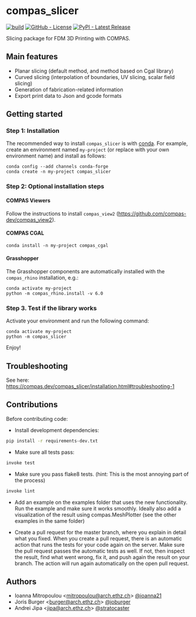 # compas_slicer

[![build](https://github.com/compas-dev/compas_slicer/workflows/build/badge.svg)](https://github.com/compas-dev/compas_slicer/actions)
[![GitHub - License](https://img.shields.io/github/license/compas-dev/compas_slicer.svg)](https://github.com/compas-dev/compas_slicer/blob/master/LICENSE) 
[![PyPI - Latest Release](https://img.shields.io/pypi/v/COMPAS-SLICER.svg)](https://pypi.python.org/project/COMPAS-SLICER)

Slicing package for FDM 3D Printing with COMPAS.


## Main features

* Planar slicing (default method, and method based on Cgal library)
* Curved slicing (interpolation of boundaries, UV slicing, scalar field slicing)
* Generation of fabrication-related information
* Export print data to Json and gcode formats

## Getting started

### Step 1: Installation

The recommended way to install `compas_slicer` is with [conda](https://conda.io/docs/).
For example, create an environment named ``my-project`` (or replace with your own environment name) and install as follows:

    conda config --add channels conda-forge
    conda create -n my-project compas_slicer

### Step 2: Optional installation steps

#### COMPAS Viewers

Follow the instructions to install `compas_view2` (https://github.com/compas-dev/compas_view2).

#### COMPAS CGAL

    conda install -n my-project compas_cgal

#### Grasshopper

The Grasshopper components are automatically installed with the `compas_rhino` installation, e.g.:

    conda activate my-project
    python -m compas_rhino.install -v 6.0

### Step 3. Test if the library works

Activate your environment and run the following command:

    conda activate my-project
    python -m compas_slicer

Enjoy!

## Troubleshooting

See here: https://compas.dev/compas_slicer/installation.html#troubleshooting-1

## Contributions

Before contributing code:

- Install development dependencies:
```bash
pip install -r requirements-dev.txt
```

- Make sure all tests pass:
```bash
invoke test
```

- Make sure you pass flake8 tests. (hint: This is the most annoying part of the process)
```bash
invoke lint
```

- Add an example on the examples folder that uses the new functionality. Run the example and make sure it works smoothly. Ideally also add a visualization of the result using compas.MeshPlotter (see the other examples in the same folder)

- Create a pull request for the master branch, where you explain in detail what you fixed. When you create a pull request, there is an automatic action that runs the tests for your code again on the server.
Make sure the pull request passes the automatic tests as well. If not, then inspect the result, find what went wrong, fix it, and push again the result on your branch. The action will run again automatically on the open pull request.


## Authors

* Ioanna Mitropoulou <<mitropoulou@arch.ethz.ch>> [@ioanna21](https://github.com/ioanna21)
* Joris Burger <<burger@arch.ethz.ch>> [@joburger](https://github.com/joburger)
* Andrei Jipa <<jipa@arch.ethz.ch>> [@stratocaster](https://github.com/stratocaster)